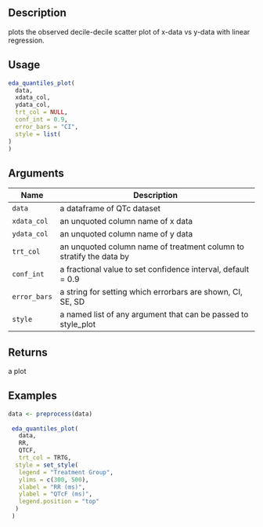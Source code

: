 ## Description

plots the observed decile-decile scatter plot of x-data vs y-data with linear regression.

## Usage

```r
eda_quantiles_plot(
  data,
  xdata_col,
  ydata_col,
  trt_col = NULL,
  conf_int = 0.9,
  error_bars = "CI",
  style = list(
)
)
```

## Arguments

| Name | Description |
|------|-------------|
| `data` | a dataframe of QTc dataset |
| `xdata_col` | an unquoted column name of x data |
| `ydata_col` | an unquoted column name of y data |
| `trt_col` | an unquoted column name of treatment column to stratify the data by |
| `conf_int` | a fractional value to set confidence interval, default = 0.9 |
| `error_bars` | a string for setting which errorbars are shown, CI, SE, SD |
| `style` | a named list of any argument that can be passed to style_plot |

## Returns

a plot

## Examples

```r
data <- preprocess(data)
 
 eda_quantiles_plot(
   data,
   RR,
   QTCF,
   trt_col = TRTG,
  style = set_style(
   legend = "Treatment Group",
   ylims = c(300, 500),
   xlabel = "RR (ms)",
   ylabel = "QTcF (ms)",
   legend.position = "top"
  )
 )
```


